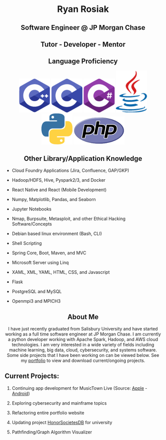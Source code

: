 <h1> <div align="center">Ryan Rosiak</div> </h1>
<h2> <div align="center">Software Engineer @ JP Morgan Chase</div> </h2>
<h2> <div align="center">Tutor - Developer - Mentor</div> </h2>
<h2> <div align="center">Language Proficiency</div> </h2>
<div align="center">
  <img src="Pictures/cpp.png" width="100"></img>
  <img src="Pictures/c.png" width="100"></img>
  <img src="Pictures/csharp.png" width="100"></img>
  <img src="Pictures/java.png" width="100"></img>
  <img src="Pictures/python.png" width="100"></img>
  <img src="Pictures/php2.png" width="165"></img>
</div>
<h2> <div align="center">Other Library/Application Knowledge</div> </h2>
<ul>
  <li><p>Cloud Foundry Applications (Jira, Confluence, GAP/GKP)</p></li>
  <li><p>Hadoop/HDFS, Hive, Pyspark2/3, and Docker</p></li>
  <li><p>React Native and React (Mobile Development)</p></li>
  <li><p>Numpy, Matplotlib, Pandas, and Seaborn</p></li>
  <li><p>Jupyter Notebooks</p></li>
  <li><p>Nmap, Burpsuite, Metasploit, and other Ethical Hacking Software/Concepts</p></li>
  <li><p>Debian based linux environment (Bash, CLI)</p></li>
  <li><p>Shell Scripting</p></li>
  <li><p>Spring Core, Boot, Maven, and MVC</p></li>
  <li><p>Microsoft Server using Linq</p></li>
  <li><p>XAML, XML, YAML, HTML, CSS, and Javascript</p></li>
  <li><p>Flask</p></li>
  <li><p>PostgreSQL and MySQL</p></li>
  <li><p>Openmpi3 and MPICH3</p></li>
</ul>
<h2> <div align="center">About Me</div> </h2>
<div align="center"><p>I have just recently graduated from Salisbury University and have started working as a full time software engineer at JP Morgan Chase.
  I am currently a python developer working with Apache Spark, Hadoop, and AWS cloud technologies. I am very interested in a wide variety of fields including
  machine learning, big data, cloud, cybersecurity, and systems software. Some side projects that I have been working on can be viewed below. 
  See my <a href="http://spa542.pythonanywhere.com/index.html">portfolio</a> to view and download current/ongoing projects.</p></div>
<h2> <div align="left">Current Projects:</div> </h2>
<ol>
  <li><p>Continuing app development for MusicTown Live (Source: <a href="https://apps.apple.com/us/app/musictown-live-find-live-music/id1217586564">Apple</a> - <a href="https://play.google.com/store/apps/details?id=com.musiqueliveapp&hl=en_US&gl=US">Android</a>)</p></li>
  <li>Exploring cybersecurity and mainframe topics</li>
  <li><p>Refactoring entire portfolio website</p</li>
  <li><p>Updating project <a href="https://github.com/spa542/HonorSocietiesDB">HonorSocietesDB</a> for university</p></li>
  <li><p>Pathfinding/Graph Algorithm Visualizer</p></li>
</ol>
<!--
**spa542/spa542** is a ✨ _special_ ✨ repository because its `README.md` (this file) appears on your GitHub profile.

Here are some ideas to get you started:

- 🔭 I’m currently working on ...
- 🌱 I’m currently learning ...
- 👯 I’m looking to collaborate on ...
- 🤔 I’m looking for help with ...
- 💬 Ask me about ...
- 📫 How to reach me: ...
- 😄 Pronouns: ...
- ⚡ Fun fact: ...
-->
